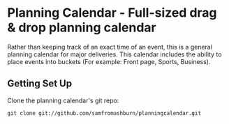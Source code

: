 Planning Calendar - Full-sized drag & drop planning calendar
====================================================

Rather than keeping track of an exact time of an event, this is a general planning calendar for major deliveries. This calendar includes the ability to place events into buckets (For example: Front page, Sports, Business).

Getting Set Up
--------------

Clone the planning calendar's git repo:

	git clone git://github.com/samfromashburn/planningcalendar.git
